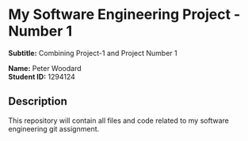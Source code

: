 # My Software Engineering Project - Number 1
**Subtitle:** Combining Project-1 and Project Number 1

**Name:** Peter Woodard  
**Student ID:** 1294124

## Description
This repository will contain all files and code related to my software engineering git assignment.